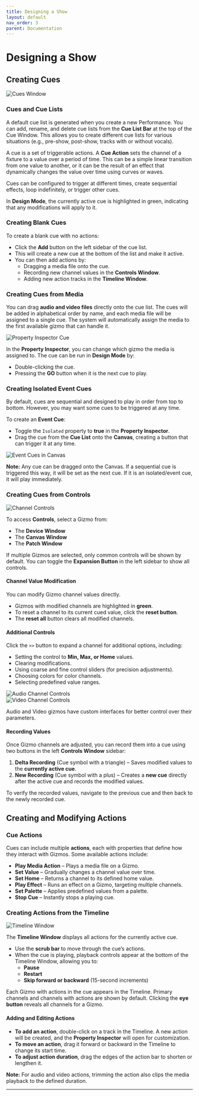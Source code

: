 ```yaml
---
title: Designing a Show
layout: default
nav_order: 3
parent: Documentation
---
```



# Designing a Show

## Creating Cues

![Cues Window](../images/Masque_CueListWindow.png)

### Cues and Cue Lists

A default cue list is generated when you create a new Performance. You can add, rename, and delete cue lists from the **Cue List Bar** at the top of the Cue Window. This allows you to create different cue lists for various situations (e.g., pre-show, post-show, tracks with or without vocals).  

A cue is a set of triggerable actions. A **Cue Action** sets the channel of a fixture to a value over a period of time. This can be a simple linear transition from one value to another, or it can be the result of an effect that dynamically changes the value over time using curves or waves.  

Cues can be configured to trigger at different times, create sequential effects, loop indefinitely, or trigger other cues.  

In **Design Mode**, the currently active cue is highlighted in green, indicating that any modifications will apply to it.

### Creating Blank Cues

To create a blank cue with no actions:  

- Click the **Add** button on the left sidebar of the cue list.  
- This will create a new cue at the bottom of the list and make it active.  
- You can then add actions by:  
  - Dragging a media file onto the cue.  
  - Recording new channel values in the **Controls Window**.  
  - Adding new action tracks in the **Timeline Window**.

### Creating Cues from Media

You can drag **audio and video files** directly onto the cue list. The cues will be added in alphabetical order by name, and each media file will be assigned to a single cue. The system will automatically assign the media to the first available gizmo that can handle it.  

![Property Inspector Cue](../images/Masque_PropertyInspector_Cue.png)

In the **Property Inspector**, you can change which gizmo the media is assigned to. The cue can be run in **Design Mode** by:  

- Double-clicking the cue.  
- Pressing the **GO** button when it is the next cue to play.

### Creating Isolated Event Cues

By default, cues are sequential and designed to play in order from top to bottom. However, you may want some cues to be triggered at any time.  

To create an **Event Cue**:  

- Toggle the `Isolated` property to **true** in the **Property Inspector**.  
- Drag the cue from the **Cue List** onto the **Canvas**, creating a button that can trigger it at any time.  

![Event Cues in Canvas](../images/Masque_Canvas_EventCues.png)

**Note:** Any cue can be dragged onto the Canvas. If a sequential cue is triggered this way, it will be set as the next cue. If it is an isolated/event cue, it will play immediately.

### Creating Cues from Controls

![Channel Controls](../images/Masque_Controls.png)

To access **Controls**, select a Gizmo from:  

- The **Device Window**  
- The **Canvas Window**  
- The **Patch Window**  

If multiple Gizmos are selected, only common controls will be shown by default. You can toggle the **Expansion Button** in the left sidebar to show all controls.

#### Channel Value Modification

You can modify Gizmo channel values directly.  

- Gizmos with modified channels are highlighted in **green**.  
- To reset a channel to its current cued value, click the **reset button**.  
- The **reset all** button clears all modified channels.

#### Additional Controls

Click the `>>` button to expand a channel for additional options, including:  

- Setting the control to **Min, Max, or Home** values.  
- Clearing modifications.  
- Using coarse and fine control sliders (for precision adjustments).  
- Choosing colors for color channels.  
- Selecting predefined value ranges.

![Audio Channel Controls](../images/Masque_Controls_Audio.png)  
![Video Channel Controls](../images/Masque_Controls_Video.png)  

Audio and Video gizmos have custom interfaces for better control over their parameters.

#### Recording Values

Once Gizmo channels are adjusted, you can record them into a cue using two buttons in the left **Controls Window** sidebar:  

1. **Delta Recording** (Cue symbol with a triangle) – Saves modified values to the **currently active cue**.  
2. **New Recording** (Cue symbol with a plus) – Creates a **new cue** directly after the active cue and records the modified values.  

To verify the recorded values, navigate to the previous cue and then back to the newly recorded cue.

## Creating and Modifying Actions

### Cue Actions

Cues can include multiple **actions**, each with properties that define how they interact with Gizmos. Some available actions include:

- **Play Media Action** – Plays a media file on a Gizmo.  
- **Set Value** – Gradually changes a channel value over time.  
- **Set Home** – Returns a channel to its defined home value.  
- **Play Effect** – Runs an effect on a Gizmo, targeting multiple channels.  
- **Set Palette** – Applies predefined values from a palette.  
- **Stop Cue** – Instantly stops a playing cue.

### Creating Actions from the Timeline

![Timeline Window](../images/Masque_Timeline.png)

The **Timeline Window** displays all actions for the currently active cue.  

- Use the **scrub bar** to move through the cue’s actions.  
- When the cue is playing, playback controls appear at the bottom of the Timeline Window, allowing you to:  
  - **Pause**  
  - **Restart**  
  - **Skip forward or backward** (15-second increments)  

Each Gizmo with actions in the cue appears in the Timeline. Primary channels and channels with actions are shown by default. Clicking the **eye button** reveals all channels for a Gizmo.

#### Adding and Editing Actions

- **To add an action**, double-click on a track in the Timeline. A new action will be created, and the **Property Inspector** will open for customization.  
- **To move an action**, drag it forward or backward in the Timeline to change its start time.  
- **To adjust action duration**, drag the edges of the action bar to shorten or lengthen it.  

**Note:** For audio and video actions, trimming the action also clips the media playback to the defined duration.

---
